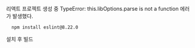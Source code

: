 리액트 프로젝트 생성 중 TypeError: this.libOptions.parse is not a function 에러가 발생했다.   

```
  npm install eslint@8.22.0
```   
설치 후 빌드
